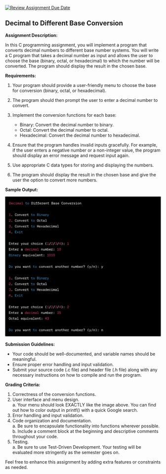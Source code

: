[![Review Assignment Due Date](https://classroom.github.com/assets/deadline-readme-button-24ddc0f5d75046c5622901739e7c5dd533143b0c8e959d652212380cedb1ea36.svg)](https://classroom.github.com/a/TLG-vSmv)
## Decimal to Different Base Conversion

**Assignment Description:**

In this C programming assignment, you will implement a program that converts decimal numbers to different base number systems. You will write a C program that takes a decimal number as input and allows the user to choose the base (binary, octal, or hexadecimal) to which the number will be converted. The program should display the result in the chosen base.

**Requirements:**

1. Your program should provide a user-friendly menu to choose the base for conversion (binary, octal, or hexadecimal).

2. The program should then prompt the user to enter a decimal number to convert.

3. Implement the conversion functions for each base:
   - Binary: Convert the decimal number to binary.
   - Octal: Convert the decimal number to octal.
   - Hexadecimal: Convert the decimal number to hexadecimal.

4. Ensure that the program handles invalid inputs gracefully. For example, if the user enters a negative number or a non-integer value, the program should display an error message and request input again.

5. Use appropriate C data types for storing and displaying the numbers.

6. The program should display the result in the chosen base and give the user the option to convert more numbers.

**Sample Output:**

![Output Sample](SampleRun.png)

**Submission Guidelines:**

- Your code should be well-documented, and variable names should be meaningful.
- Ensure proper error handling and input validation.
- Submit your source code (.c file) and header file (.h file) along with any necessary instructions on how to compile and run the program.

**Grading Criteria:**

1. Correctness of the conversion functions.
2. User interface and menu design.  
  a. Your menu should look EXACTLY like the image above. You can find out how to color output in printf() with a quick Google search.
3. Error handling and input validation.
4. Code organization and documentation.  
  a. Be sure to encapsulate functionality into functions wherever possible.  
  b. Include a comment block at the beginning and descriptive comments throughout your code.
5. Testing.  
  a. Be sure to use Test-Driven Development. Your testing will be evaluated more stringently as the semester goes on.

Feel free to enhance this assignment by adding extra features or constraints as needed.